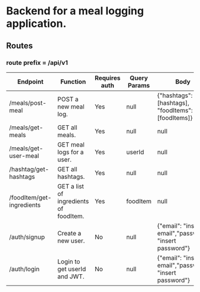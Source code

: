 # Backend for a meal logging application.

## Routes

### route prefix = /api/v1

| Endpoint                  | Function                               | Requires auth | Query Params | Body                                                   |
| ------------------------- | -------------------------------------- | ------------- | ------------ | ------------------------------------------------------ |
| /meals/post-meal          | POST a new meal log.                   | Yes           | null         | {"hashtags": [hashtags], "foodItems": [foodItems]}     |
| /meals/get-meals          | GET all meals.                         | Yes           | null         | null                                                   |
| /meals/get-user-meal      | GET meal logs for a user.              | Yes           | userId       | null                                                   |
| /hashtag/get-hashtags     | GET all hashtags.                      | Yes           | null         | null                                                   |
| /foodItem/get-ingredients | GET a list of ingredients of foodItem. | Yes           | foodItem     | null                                                   |
| /auth/signup              | Create a new user.                     | No            | null         | {"email": "insert email","password: "insert password"} |
| /auth/login               | Login to get userId and JWT.           | No            | null         | {"email": "insert email","password: "insert password"} |
